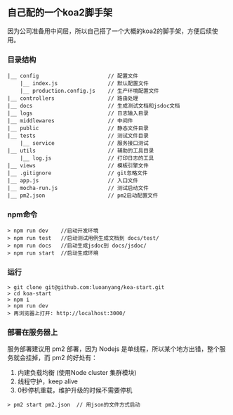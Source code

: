 ## 自己配的一个koa2脚手架
因为公司准备用中间层，所以自己搭了一个大概的koa2的脚手架，方便后续使用。

### 目录结构
```
|__ config                      // 配置文件
    |__ index.js                // 默认配置文件 
    |__ production.config.js    // 生产环境配置文件
|__ controllers                 // 路由处理
|__ docs                        // 生成测试文档和jsdoc文档
|__ logs                        // 日志输入目录
|__ middlewares                 // 中间件
|__ public                      // 静态文件目录
|__ tests                       // 测试文件目录
    |__ service                 // 服务接口测试
|__ utils                       // 辅助的工具目录
    |__ log.js                  // 打印日志的工具
|__ views                       // 模板引擎文件
|__ .gitignore                  // git忽略文件
|__ app.js                      // 入口文件
|__ mocha-run.js                // 测试启动文件
|__ pm2.json                    // pm2启动配置文件

```

### npm命令
```
> npm run dev    //启动开发环境
> npm run test   //启动测试用例生成文档到 docs/test/
> npm run docs   //启动生成jsdoc到 docs/jsdoc/
> npm run start  //启动生成环境
```

### 运行
```
> git clone git@github.com:luoanyang/koa-start.git
> cd koa-start
> npm i
> npm run dev
> 再浏览器上打开: http://localhost:3000/
```

### 部署在服务器上
服务部署建议用 pm2 部署，因为 Nodejs 是单线程，所以某个地方出错，整个服务就会挂掉，而 pm2 的好处有：
1. 内建负载均衡 (使用Node cluster 集群模块)
2. 线程守护，keep alive
3. 0秒停机重载，维护升级的时候不需要停机

```
> pm2 start pm2.json  // 用json的文件方式启动
```